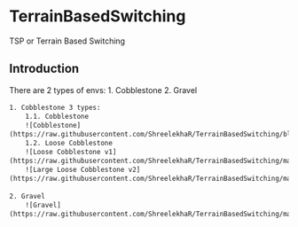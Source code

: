 # TerrainBasedSwitching
TSP or Terrain Based Switching 


## Introduction
 There are 2 types of envs:
    1. Cobblestone
    2. Gravel

    1. Cobblestone 3 types:
        1.1. Cobblestone
        ![Cobblestone](https://raw.githubusercontent.com/ShreelekhaR/TerrainBasedSwitching/blob/main/images/cobblestone.png)
        1.2. Loose Cobblestone
        ![Loose Cobblestone v1](https://raw.githubusercontent.com/ShreelekhaR/TerrainBasedSwitching/main/images/cobblestone_loose_v1.png)
        ![Large Loose Cobblestone v2](https://raw.githubusercontent.com/ShreelekhaR/TerrainBasedSwitching/main/images/cobblestone_loose_v2.png)

    2. Gravel
        ![Gravel](https://raw.githubusercontent.com/ShreelekhaR/TerrainBasedSwitching/main/images/gravel.png)